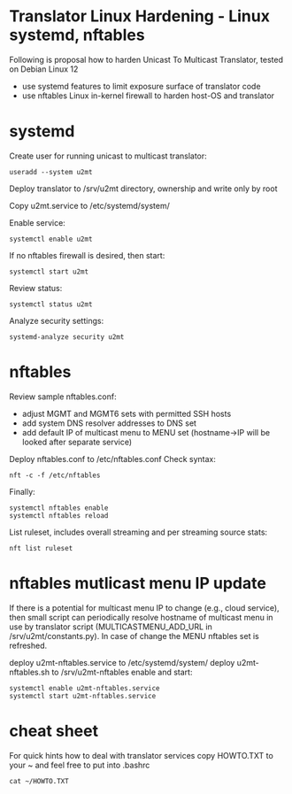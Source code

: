# Translator Linux Hardening - Linux systemd, nftables
Following is proposal how to harden Unicast To Multicast Translator, tested on Debian Linux 12 
- use systemd features to limit exposure surface of translator code
- use nftables Linux in-kernel firewall to harden host-OS  and translator

# systemd 
Create user for running unicast to multicast translator:
```
useradd --system u2mt
```

Deploy translator to /srv/u2mt directory, ownership and write only by root 

Copy u2mt.service to /etc/systemd/system/

Enable service:
```
systemctl enable u2mt
```
If no nftables firewall is desired, then start:
```
systemctl start u2mt
```
Review status:
```
systemctl status u2mt
```
Analyze security settings:
```
systemd-analyze security u2mt
```

# nftables
Review sample nftables.conf:
- adjust MGMT and MGMT6 sets with permitted SSH hosts
- add system DNS resolver addresses to DNS set
- add default IP of multicast menu to MENU set (hostname->IP will be looked after separate service)

Deploy nftables.conf to /etc/nftables.conf
Check syntax:
```
nft -c -f /etc/nftables
```
Finally:
```
systemctl nftables enable
systemctl nftables reload
```
List ruleset, includes overall streaming and per streaming source stats:
```
nft list ruleset
```

# nftables mutlicast menu IP update
If there is a potential for multicast menu IP to change (e.g., cloud service), then small script can periodically resolve hostname of multicast menu in use by translator script (MULTICASTMENU_ADD_URL in /srv/u2mt/constants.py). In case of change the MENU nftables set is refreshed.

deploy u2mt-nftables.service to /etc/systemd/system/
deploy u2mt-nftables.sh to /srv/u2mt-nftables
enable and start:
```
systemctl enable u2mt-nftables.service
systemctl start u2mt-nftables.service
```

# cheat sheet
For quick hints how to deal with translator services copy HOWTO.TXT to your ~ and feel free to put into .bashrc 
```
cat ~/HOWTO.TXT
```

